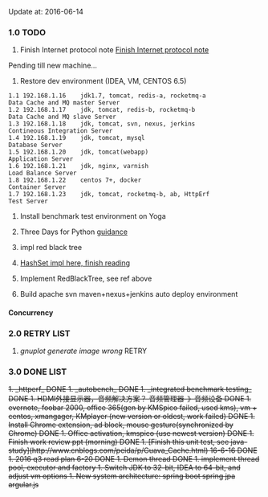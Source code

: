 Update at: 2016-06-14

### 1.0 TODO
1. Finish Internet protocol note [Finish Internet protocol note ](http://www.ruanyifeng.com/blog/2012/05/internet_protocol_suite_part_i.html)


Pending till new machine...
1. Restore dev environment (IDEA, VM, CENTOS 6.5)
```
1.1 192.168.1.16    jdk1.7, tomcat, redis-a, rocketmq-a                Data Cache and MQ master Server
1.2 192.168.1.17    jdk, tomcat, redis-b, rocketmq-b                Data Cache and MQ slave Server
1.3 192.168.1.18    jdk, tomcat, svn, nexus, jerkins                Contineous Integration Server
1.4 192.168.1.19    jdk, tomcat, mysql                              Database Server
1.5 192.168.1.20    jdk, tomcat(webapp)                             Application Server
1.6 192.168.1.21    jdk, nginx, varnish                             Load Balance Server
1.8 192.168.1.22    centos 7+, docker                               Container Server
1.7 192.168.1.23    jdk, tomcat, rocketmq-b, ab, HttpErf            Test Server
```

1. Install benchmark test environment on Yoga

1. Three Days for Python
[guidance](http://mp.weixin.qq.com/s?__biz=MzIxMjM4MjkwMw==&mid=2247483789&idx=1&sn=4c8fd2e76970a5d86c7b7a13c3046a30#rd)

1. impl red black tree
1. [HashSet impl here, finish reading](http://tengj.top/2016/04/15/javajh3hashmap/)
1. Implement RedBlackTree, see ref above

1. Build apache svn maven+nexus+jenkins auto deploy environment

#### Concurrency


### 2.0 RETRY LIST
1. _gnuplot generate image wrong_  RETRY

### 3.0 DONE LIST
<del>
1. _httperf_  DONE
1. _autobench_ DONE
1. _integrated benchmark testing_  DONE
1. HDMI外接显示器，音频解决方案？ 音频管理器-》音频设备    DONE
1. evernote, foobar 2000, office 365(gen by KMSpico failed, used kms), vm + centos, xmangager, KMplayer (new version or oldest, work failed)      DONE
1. Install Chrome extension, ad block, mouse gesture(synchronized by Chrome)        DONE
1. Office activation, kmspico (use newest version)      DONE
1. Finish work review ppt (morning)       DONE
1. [Finish this unit test, see java-study](http://www.cnblogs.com/peida/p/Guava_Cache.html)      16-6-16     DONE
1. 2016 q3 read plan   6-20     DONE
1. Demon thread     DONE
1. implement thread pool, executor and factory
1. Switch JDK to 32-bit, IDEA to 64-bit, and adjust vm options
1. New system architecture:
spring boot
spring jpa
argular.js


</del>